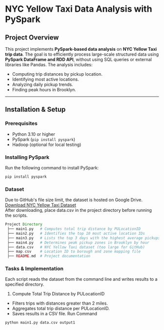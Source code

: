 # **NYC Yellow Taxi Data Analysis with PySpark**

## **Project Overview**
This project implements **PySpark-based data analysis** on **NYC Yellow Taxi trip data**. The goal is to efficiently process large-scale structured data using **PySpark DataFrame and RDD API**, without using SQL queries or external libraries like Pandas. The analysis includes:

- Computing trip distances by pickup location.
- Identifying most active locations.
- Analyzing daily pickup trends.
- Finding peak hours in Brooklyn.

---

## **Installation & Setup**
### **Prerequisites**
- Python 3.10 or higher
- PySpark (`pip install pyspark`)
- Hadoop (optional for local testing)

### **Installing PySpark**
Run the following command to install PySpark:

```bash
pip install pyspark
```

### **Dataset**
Due to GitHub's file size limit, the dataset is hosted on Google Drive.  
[Download NYC Yellow Taxi Dataset](https://drive.google.com/file/d/1D0MUXh6SPT7sPLl-xoNm_zyPEvujmOAH/view)  
After downloading, place data.csv in the project directory before running the scripts.

```php
Project Directory
 ├── main1.py   # Computes total trip distance by PULocationID
 ├── main2.py   # Identifies the top 10 most active location IDs
 ├── main3.py   # Lists the top 3 days with the highest average pickups
 ├── main4.py   # Determines peak pickup zones in Brooklyn by hour
 ├── data.csv   # NYC Yellow Taxi dataset (too large for GitHub)
 ├── map.csv    # Location ID to borough and zone mapping file
 ├── README.md  # Project documentation
```

### **Tasks & Implementation**
Each script reads the dataset from the command line and writes results to a specified directory.  

1. Compute Total Trip Distance by PULocationID  
- Filters trips with distances greater than 2 miles.
- Aggregates total trip distance per PULocationID.
- Saves results in a CSV file.
Run Command
```bash
python main1.py data.csv output1
```

